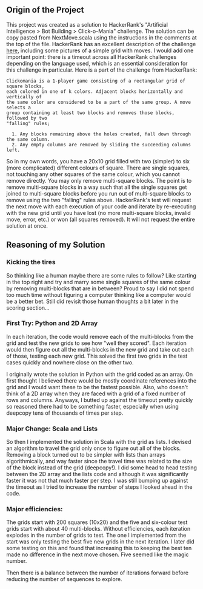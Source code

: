 

## Origin of the Project
This project was created as a solution to HackerRank's "Artificial Intelligence > Bot Building > Click-o-Mania" challenge.  The solution can be copy pasted from NextMove.scala using the instructions in the comments at the top of the file.  HackerRank has an excellent description of the challenge [here](https://www.hackerrank.com/challenges/click-o-mania/problem), including some pictures of a simple grid with moves.  I would add one important point: there is a timeout across all HackerRank challenges depending on the language used, which is an essential consideration for this challenge in particular.  Here is a part of the challenge from HackerRank:

```
Clickomania is a 1-player game consisting of a rectangular grid of square blocks, 
each colored in one of k colors. Adjacent blocks horizontally and vertically of 
the same color are considered to be a part of the same group. A move selects a 
group containing at least two blocks and removes those blocks, followed by two 
"falling" rules;

  1. Any blocks remaining above the holes created, fall down through the same column.
  2. Any empty columns are removed by sliding the succeeding columns left.
```

So in my own words, you have a 20x10 grid filled with two (simpler) to six (more complicated) different colours of square.  There are single squares, not touching any other squares of the same colour, which you cannot remove directly.  You may only remove multi-square blocks.  The point is to remove multi-square blocks in a way such that all the single squares get joined to multi-square blocks before you run out of multi-square blocks to remove using the two "falling" rules above.  HackerRank's test will request the next move with each execution of your code and iterate by re-executing with the new grid until you have lost (no more multi-square blocks, invalid move, error, etc.) or won (all squares removed).  It will not request the entire solution at once.

## Reasoning of my Solution
### Kicking the tires
So thinking like a human maybe there are some rules to follow?  Like starting in the top right and try and marry some single squares of the same colour by removing multi-blocks that are in between?  Proud to say I did not spend too much time without figuring a computer thinking like a computer would be a better bet.  Still did revisit those human thoughts a bit later in the scoring section...

### First Try: Python and 2D Array
In each iteration, the code would remove each of the multi-blocks from the grid and test the new grids to see how "well they scored".  Each iteration would then figure out all the multi-blocks in the new grid and take out each of those, testing each new grid.  This solved the first two grids in the test cases quickly and nowhere close on the other two.

I originally wrote the solution in Python with the grid coded as an array.  On first thought I believed there would be mostly coordinate references into the grid and I would want these to be the fastest possible.  Also, who doesn't think of a 2D array when they are faced with a grid of a fixed number of rows and columns.  Anyways, I butted up against the timeout pretty quickly so reasoned there had to be something faster, especially when using deepcopy tens of thousands of times per step.

### Major Change: Scala and Lists
So then I implemented the solution in Scala with the grid as lists.  I devised an algorithm to travel the grid only once to figure out all of the blocks.  Removing a block turned out to be simpler with lists than arrays algorithmically, and way faster since the travel time was related to the size of the block instead of the grid (deepcopy!).  I did some head to head testing between the 2D array and the lists code and although it was significantly faster it was not that much faster per step.  I was still bumping up against the timeout as I tried to increase the number of steps I looked ahead in the code.

### Major efficiencies:
The grids start with 200 squares (10x20) and the five and six-colour test grids start with about 40 multi-blocks.  Without efficiencies, each iteration explodes in the number of grids to test.  The one I implemented from the start was only testing the best five new grids in the next iteration.  I later did some testing on this and found that increasing this to keeping the best ten made no difference in the next move chosen.  Five seemed like the magic number.

Then there is a balance between the number of iterations forward before reducing the number of sequences to explore.  




